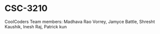 # CSC-3210
CoolCoders
Team members: Madhava Rao Vorrey, Jamyce Battle, Shresht Kaushik, Inesh Raj, Patrick kun
